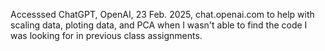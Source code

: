 Accesssed ChatGPT, OpenAI, 23 Feb. 2025, chat.openai.com to help with scaling data, ploting data, and PCA when I wasn't able to find the code I was looking for in previous class assignments. 

